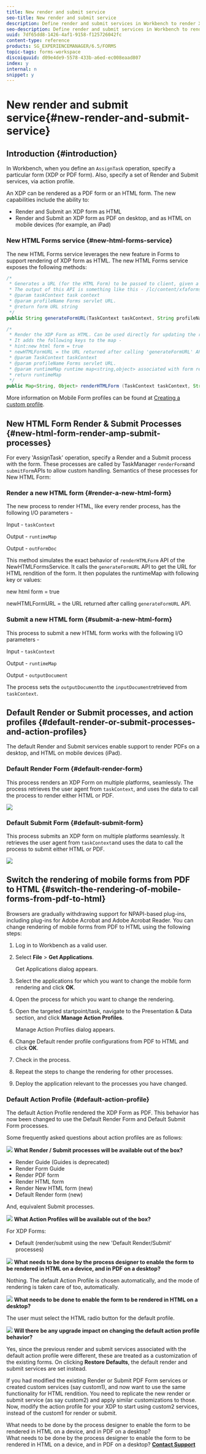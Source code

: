 ```yaml
---
title: New render and submit service
seo-title: New render and submit service
description: Define render and submit services in Workbench to render XDP form as HTML or PDF depending on the device it is accessed from.
seo-description: Define render and submit services in Workbench to render XDP form as HTML or PDF depending on the device it is accessed from.
uuid: 7df65dd8-1426-4af1-9158-f125726042fc
content-type: reference
products: SG_EXPERIENCEMANAGER/6.5/FORMS
topic-tags: forms-workspace
discoiquuid: d09e4de9-5578-433b-a6ed-ec008eaad807
index: y
internal: n
snippet: y
---
```


# New render and submit service{#new-render-and-submit-service}

## Introduction {#introduction}

In Workbench, when you define an `AssignTask` operation, specify a particular form (XDP or PDF form). Also, specify a set of Render and Submit services, via action profile.

An XDP can be rendered as a PDF form or an HTML form. The new capabilities include the ability to:

* Render and Submit an XDP form as HTML
* Render and Submit an XDP form as PDF on desktop, and as HTML on mobile devices (for example, an iPad)

### New HTML Forms service {#new-html-forms-service}

The new HTML Forms service leverages the new feature in Forms to support rendering of XDP form as HTML. The new HTML Forms service exposes the following methods:

```java
/*
 * Generates a URL (for the HTML Form) to be passed to client, given a TaskContext. 
 * The output of this API is something like this - /lc/content/xfaforms/profiles/default.ws.html?ContentRoot=repository://Applications/MyApplication/MyFolder&template=MyForm.xdp
 * @param taskContext task context
 * @param profileName Forms servlet URL.
 * @return form URL string
 */
public String generateFormURL(TaskContext taskContext, String profileName);

/*
 * Render the XDP Form as HTML. Can be used directly for updating the runtimeMap in render.
 * It adds the following keys to the map - 
 * hint:new html form = true
 * newHTMLFormURL = the URL returned after calling 'generateFormURL' API.
 * @param TaskContext taskContext
 * @param profileName Forms servlet URL.
 * @param runtimeMap runtime map<string,object> associated with form rendering.
 * return runtimeMap
 */
public Map<String, Object> renderHTMLForm (TaskContext taskContext, String profileName, Map<String,Object> runtimeMap);
```

More information on Mobile Form profiles can be found at [Creating a custom profile](/forms/using/custom-profile.md).

## New HTML Form Render &amp; Submit Processes {#new-html-form-render-amp-submit-processes}

For every 'AssignTask' operation, specify a Render and a Submit process with the form. These processes are called by TaskManager `renderForm`and `submitForm`APIs to allow custom handling. Semantics of these processes for New HTML Form:

### Render a new HTML form {#render-a-new-html-form}

The new process to render HTML, like every render process, has the following I/O parameters -

Input - `taskContext`

Output - `runtimeMap`

Output - `outFormDoc`

This method simulates the exact behavior of `renderHTMLForm` API of the NewHTMLFormsService. It calls the `generateFormURL` API to get the URL for HTML rendition of the form. It then populates the runtimeMap with following key or values:

new html form = true

newHTMLFormURL = the URL returned after calling `generateFormURL` API.

### Submit a new HTML form {#submit-a-new-html-form}

This process to submit a new HTML form works with the following I/O parameters -

Input - `taskContext`

Output - `runtimeMap`

Output - `outputDocument`

The process sets the `outputDocument`to the `inputDocument`retrieved from `taskContext`.

## Default Render or Submit processes, and action profiles {#default-render-or-submit-processes-and-action-profiles}

The default Render and Submit services enable support to render PDFs on a desktop, and HTML on mobile devices (iPad).

### Default Render Form {#default-render-form}

This process renders an XDP Form on multiple platforms, seamlessly. The process retrieves the user agent from `taskContext`, and uses the data to call the process to render either HTML or PDF.

![](assets/default-render-form.png) 

### Default Submit Form {#default-submit-form}

This process submits an XDP form on multiple platforms seamlessly. It retrieves the user agent from `taskContext`and uses the data to call the process to submit either HTML or PDF.

![](assets/default-submit-form.png) 

## Switch the rendering of mobile forms from PDF to HTML {#switch-the-rendering-of-mobile-forms-from-pdf-to-html}

Browsers are gradually withdrawing support for NPAPI-based plug-ins, including plug-ins for Adobe Acrobat and Adobe Acrobat Reader. You can change rendering of mobile forms from PDF to HTML using the following steps:

1. Log in to Workbench as a valid user.
1. Select **File** &gt; **Get Applications**.

   Get Applications dialog appears. 

1. Select the applications for which you want to change the mobile form rendering and click **OK**.
1. Open the process for which you want to change the rendering. 
1. Open the targeted startpoint/task, navigate to the Presentation & Data section, and click **Manage Action Profiles**.  
  
   Manage Action Profiles dialog appears. 
1. Change Default render profile configurations from PDF to HTML and click **OK**. 
1. Check in the process. 
1. Repeat the steps to change the rendering for other processes. 
1. Deploy the application relevant to the processes you have changed.

### Default Action Profile {#default-action-profile}

The default Action Profile rendered the XDP Form as PDF. This behavior has now been changed to use the Default Render Form and Default Submit Form processes.

Some frequently asked questions about action profiles are as follows:

![](assets/gen_question_b_20.png) **What Render / Submit processes will be available out of the box?**

* Render Guide (Guides is deprecated)  
* Render Form Guide
* Render PDF form
* Render HTML form
* Render New HTML form (new)
* Default Render form (new)

And, equivalent Submit processes.

![](assets/gen_question_b_20.png) **What Action Profiles will be available out of the box?**

For XDP Forms:

* Default (render/submit using the new 'Default Render/Submit' processes)

![](assets/gen_question_b_20.png) **What needs to be done by the process designer to enable the form to be rendered in HTML on a device, and in PDF on a desktop?**

Nothing. The default Action Profile is chosen automatically, and the mode of rendering is taken care of too, automatically.

![](assets/gen_question_b_20.png) **What needs to be done to enable the form to be rendered in HTML on a desktop?**

The user must select the HTML radio button for the default profile.

![](assets/gen_question_b_20.png) **Will there be any upgrade impact on changing the default action profile behavior?**

Yes, since the previous render and submit services associated with the default action profile were different, these are treated as a customization of the existing forms. On clicking **Restore Defaults**, the default render and submit services are set instead.

If you had modified the existing Render or Submit PDF Form services or created custom services (say custom1), and now want to use the same functionality for HTML rendition. You need to replicate the new render or submit service (as say custom2) and apply similar customizations to those. Now, modify the action profile for your XDP to start using custom2 services, instead of the custom1 for render or submit.

What needs to be done by the process designer to enable the form to be rendered in HTML on a device, and in PDF on a desktop?  
What needs to be done by the process designer to enable the form to be rendered in HTML on a device, and in PDF on a desktop?  [**Contact Support**](https://www.adobe.com/account/sign-in.supportportal.html)
